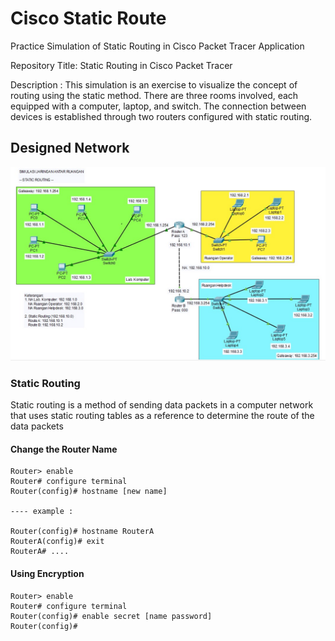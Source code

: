 # Cisco Static Route
Practice Simulation of Static Routing in Cisco Packet Tracer Application

Repository Title: Static Routing in Cisco Packet Tracer

Description : This simulation is an exercise to visualize the concept of routing using the static method. There are three rooms involved, each equipped with a computer, laptop, and switch. The connection between devices is established through two routers configured with static routing.

## Designed Network
![Design Cisco](https://github.com/Alizaaaja4/Cisco_Static_Route/blob/main/Dokumentasi%201.jpeg)

### Static Routing
Static routing is a method of sending data packets in a computer network that uses static routing tables as a reference to determine the route of the data packets

#### Change the Router Name
    Router> enable
    Router# configure terminal
    Router(config)# hostname [new name]
    
    ---- example :
    
    Router(config)# hostname RouterA
    RouterA(config)# exit
    RouterA# ....

#### Using Encryption
    Router> enable
    Router# configure terminal
    Router(config)# enable secret [name password]
    Router(config)#
